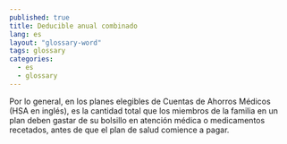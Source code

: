 ```yaml
---
published: true
title: Deducible anual combinado
lang: es
layout: "glossary-word"
tags: glossary
categories:
  - es
  - glossary
---
```


Por lo general, en los planes elegibles de Cuentas de Ahorros Médicos (HSA en inglés), es la cantidad total que los miembros de la familia en un plan deben gastar de su bolsillo en atención médica o medicamentos recetados, antes de que el plan de salud comience a pagar.
